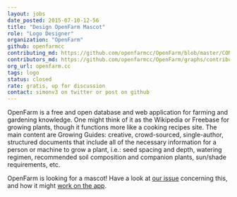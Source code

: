 ```yaml
---
layout: jobs
date_posted: 2015-07-10-12-56
title: "Design OpenFarm Mascot"
role: "Logo Designer"
organization: "OpenFarm"
github: openfarmcc
contributing_md: https://github.com/openfarmcc/OpenFarm/blob/master/CONTRIBUTING.md
contributors_md: https://github.com/openfarmcc/OpenFarm/graphs/contributors
org_url: openfarm.cc
tags: logo
status: closed
rate: gratis, up for discussion
contact: simonv3 on twitter or post on github
---
```


OpenFarm is a free and open database and web application for farming and gardening knowledge.
One might think of it as the Wikipedia or Freebase for growing plants, though it functions more like a cooking recipes site.
The main content are Growing Guides: creative, crowd-sourced, single-author, structured documents that include all of the necessary information for a person or machine to grow a plant, i.e.: seed spacing and depth, watering regimen, recommended soil composition and companion plants, sun/shade requirements, etc.

OpenFarm is looking for a mascot!
Have a look at [our issue](https://github.com/openfarmcc/OpenFarm/issues/639) concerning this, and how it might [work on the app](https://github.com/openfarmcc/OpenFarm/issues/638).


